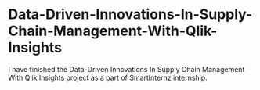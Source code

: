 # Data-Driven-Innovations-In-Supply-Chain-Management-With-Qlik-Insights
I have finished the Data-Driven Innovations In Supply Chain Management With Qlik Insights project as a part of SmartInternz internship.
